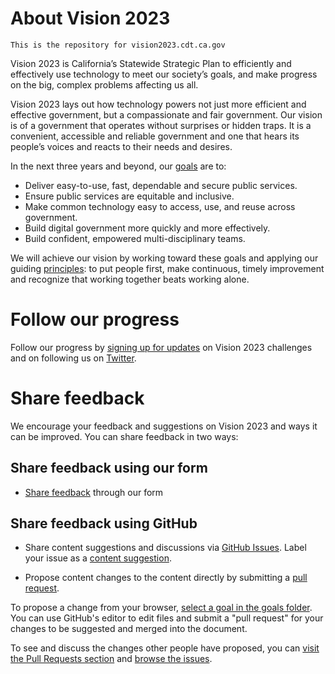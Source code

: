 # About Vision 2023
`This is the repository for vision2023.cdt.ca.gov`

Vision 2023 is California’s Statewide Strategic Plan to efficiently and effectively use technology to meet our society’s goals, and make progress on the big, complex problems affecting us all. 

Vision 2023 lays out how technology powers not just more efficient and effective government, but a compassionate and fair government. Our vision is of a government that operates without surprises or hidden traps. It is a convenient, accessible and reliable government and one that hears its people’s voices and reacts to their needs and desires. 

In the next three years and beyond, our [goals](https://vision2023.cdt.ca.gov/goals/) are to: 

* Deliver easy-to-use, fast, dependable and secure public services.
* Ensure public services are equitable and inclusive.
* Make common technology easy to access, use, and reuse across government.
* Build digital government more quickly and more effectively. 
* Build confident, empowered multi-disciplinary teams.

We will achieve our vision by working toward these goals and applying our guiding [principles](https://vision2023.cdt.ca.gov/principles/): to put people first, make continuous, timely improvement and recognize that working together beats working alone. 


# Follow our progress
Follow our progress by [signing up for updates](https://forms.gle/DZfvPb79kEpcgNa88) on Vision 2023 challenges and on following us on [Twitter](https://twitter.com/CADeptTech).

# Share feedback 
We encourage your feedback and suggestions on Vision 2023 and ways it can be improved. You can share feedback in two ways:

## Share feedback using our form

* [Share feedback](https://forms.gle/DZfvPb79kEpcgNa88) through our form

## Share feedback using GitHub

* Share content suggestions and discussions via [GitHub Issues](https://github.com/CA-CODE-Works/Vision-2023/issues). Label your issue as a [content suggestion](https://github.com/CA-CODE-Works/Vision-2023/labels/content%20suggestion).

* Propose content changes to the content directly by submitting a [pull request](https://docs.github.com/en/free-pro-team@latest/github/collaborating-with-issues-and-pull-requests/creating-a-pull-request). 

To propose a change from your browser, [select a goal in the goals folder](https://github.com/CA-CODE-Works/Vision-2023/tree/gh-pages/goal). You can use GitHub's editor to edit files and submit a "pull request" for your changes to be suggested and merged into the document. 

To see and discuss the changes  other people have proposed, you can [visit the Pull Requests section](https://github.com/CA-CODE-Works/Vision-2023/pulls) and [browse the issues](https://github.com/CA-CODE-Works/Vision-2023/issues). 


